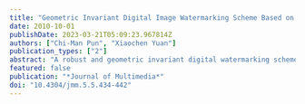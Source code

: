 ```yaml
---
title: "Geometric Invariant Digital Image Watermarking Scheme Based on Histogram in DWT Domain"
date: 2010-10-01
publishDate: 2023-03-21T05:09:23.967814Z
authors: ["Chi-Man Pun", "Xiaochen Yuan"]
publication_types: ["2"]
abstract: "A robust and geometric invariant digital watermarking scheme for gray-level images is proposed in this paper. The scheme carries out watermark embedding and extraction based on histogram in DWT domain. For watermark embedding, firstly, the original image is decomposed into the approximation and details sub-bands, of which, the approximation sub-band is used for watermark embedding. Pixels of the approximation subband are grouped into m blocks, each of which has the same number of gray-levels, thus the block histogram is generated; with the block histogram, the percentage of number of pixels in each block is calculated. Then some pixels in a block are moved to form a specific pattern in the gray-level histogram distribution, indicating the watermark. Finally, the embedded approximation sub-band and the other three details sub-bands are constructed into a watermarked image. For watermark extraction, firstly, the watermarked image is also decomposed into the approximation and details sub-bands; then the pixels in the approximation sub-band are grouped into blocks in the similar manner. According to the histogram distribution in each block, the watermark is extracted. Experimental results show that the proposed scheme is highly robust against JPEG compression, geometric attacks and some common signal processing, and it outperforms the existing methods in term of robustness."
featured: false
publication: "*Journal of Multimedia*"
doi: "10.4304/jmm.5.5.434-442"
---
```


